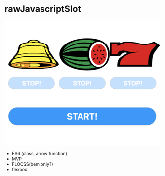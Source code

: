 # rawJavascriptSlot

<img src="./screenshot/screenshot.png" />

- ES6 (class, arrow function)
- MVP
- FLOCSS(bem only?)
- flexbox
